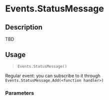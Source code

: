 # Events.StatusMessage
## Description
TBD

## Usage
> `Events.StatusMessage()`

Regular event: you can subscribe to it through `Events.StatusMessage.Add(<function handler>)`

### Parameters
